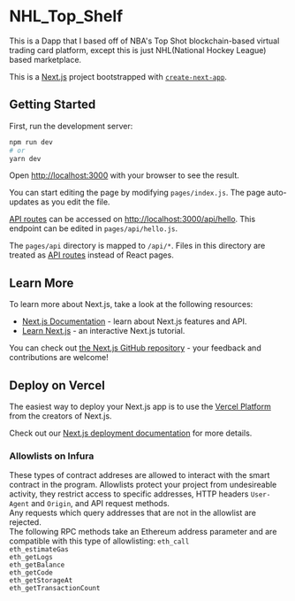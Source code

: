 # NHL_Top_Shelf
This is a Dapp that I based off of NBA's Top Shot blockchain-based virtual trading card platform, except this is just NHL(National Hockey League) based marketplace.


This is a [Next.js](https://nextjs.org/) project bootstrapped with [`create-next-app`](https://github.com/vercel/next.js/tree/canary/packages/create-next-app).

## Getting Started

First, run the development server:

```bash
npm run dev
# or
yarn dev
```

Open [http://localhost:3000](http://localhost:3000) with your browser to see the result.

You can start editing the page by modifying `pages/index.js`. The page auto-updates as you edit the file.

[API routes](https://nextjs.org/docs/api-routes/introduction) can be accessed on [http://localhost:3000/api/hello](http://localhost:3000/api/hello). This endpoint can be edited in `pages/api/hello.js`.

The `pages/api` directory is mapped to `/api/*`. Files in this directory are treated as [API routes](https://nextjs.org/docs/api-routes/introduction) instead of React pages.

## Learn More

To learn more about Next.js, take a look at the following resources:

- [Next.js Documentation](https://nextjs.org/docs) - learn about Next.js features and API.
- [Learn Next.js](https://nextjs.org/learn) - an interactive Next.js tutorial.

You can check out [the Next.js GitHub repository](https://github.com/vercel/next.js/) - your feedback and contributions are welcome!

## Deploy on Vercel

The easiest way to deploy your Next.js app is to use the [Vercel Platform](https://vercel.com/new?utm_medium=default-template&filter=next.js&utm_source=create-next-app&utm_campaign=create-next-app-readme) from the creators of Next.js.

Check out our [Next.js deployment documentation](https://nextjs.org/docs/deployment) for more details.


### Allowlists on Infura
These types of contract addreses are allowed to interact with the smart contract in the program. Allowlists protect your project from undesireable activity, they restrict access to specific addresses, HTTP headers ``User-Agent`` and ``Origin``, and API request methods. <br>
Any requests which query addresses that are not in the allowlist are rejected. <br>
The following RPC methods take an Ethereum address parameter and are compatible with this type of allowlisting:
``eth_call``  <br>
``eth_estimateGas``  <br>
``eth_getLogs``  <br>
``eth_getBalance``  <br>
``eth_getCode``  <br>
``eth_getStorageAt``  <br>
``eth_getTransactionCount``  <br>

